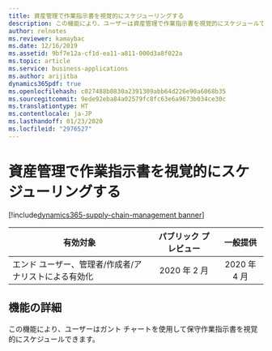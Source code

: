 ```yaml
---
title: 資産管理で作業指示書を視覚的にスケジューリングする
description: この機能により、ユーザーは資産管理で作業指示書を視覚的にスケジュールできます。
author: relnotes
ms.reviewer: kamaybac
ms.date: 12/16/2019
ms.assetid: 9bf7e12a-cf1d-ea11-a811-000d3a8f022a
ms.topic: article
ms.service: business-applications
ms.author: arijitba
dynamics365pdf: true
ms.openlocfilehash: c027488b0830a2391309abb64d226e90a6068b35
ms.sourcegitcommit: 9ede92eba84a02579fc8fc63e6a9673b034ce30c
ms.translationtype: HT
ms.contentlocale: ja-JP
ms.lasthandoff: 01/23/2020
ms.locfileid: "2976527"
---
```

# <a name="visual-scheduling-for-work-orders-in-asset-management"></a>資産管理で作業指示書を視覚的にスケジューリングする
[!include[dynamics365-supply-chain-management banner](../includes/dynamics365-supply-chain-management.md)]

| 有効対象    |  パブリック プレビュー | 一般提供 | 
| ---------- | :----------: |:----------: |
|エンド ユーザー、管理者/作成者/アナリストによる有効化|2020 年 2 月| 2020 年 4 月|






## <a name="feature-details"></a>機能の詳細
<!--feature detail start -->
この機能により、ユーザーはガント チャートを使用して保守作業指示書を視覚的にスケジュールできます。 
<!--feature detail end -->









